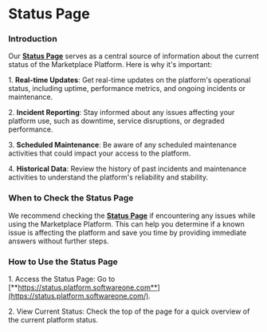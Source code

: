 # Status Page

### Introduction

Our [**Status Page**](https://status.platform.softwareone.com/) serves as a central source of information about the current status of the Marketplace Platform. Here is why it's important:

1\. **Real-time Updates**: Get real-time updates on the platform's operational status, including uptime, performance metrics, and ongoing incidents or maintenance.

2\. **Incident Reporting**: Stay informed about any issues affecting your platform use, such as downtime, service disruptions, or degraded performance.

3\. **Scheduled Maintenance**: Be aware of any scheduled maintenance activities that could impact your access to the platform.

4\. **Historical Data**: Review the history of past incidents and maintenance activities to understand the platform's reliability and stability.

### When to Check the Status Page

We recommend checking the [**Status Page**](https://status.platform.softwareone.com) if encountering any issues while using the Marketplace Platform. This can help you determine if a known issue is affecting the platform and save you time by providing immediate answers without further steps.

### How to Use the Status Page

1\. Access the Status Page: Go to [**https://status.platform.softwareone.com**](https://status.platform.softwareone.com/).

2\. View Current Status: Check the top of the page for a quick overview of the current platform status.
